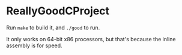 # ReallyGoodCProject

Run `make` to build it, and `./good` to run.

It only works on 64-bit x86 processors, but that's because the inline assembly is for speed.
